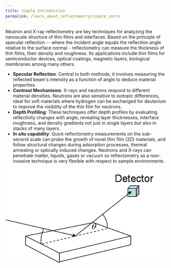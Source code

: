 ```yaml
---
title: Simple Introduction
permalink: /learn_about_reflectometry/simple_intro
---
```


Neutron and X-ray reflectometry are key techniques for analyzing the nanoscale structure of thin films and interfaces. Based on the principle of specular reflection -- where the incident angle equals the reflection angle relative to the surface normal - reflectometry can measure the thickness of thin films, their density and roughness. Its applications include thin films for semiconductor devices, optical coatings, magnetic layers, biological membranes among many others.

- **Specular Reflection**: Central to both methods, it involves measuring the reflected beam's intensity as a function of angle to deduce material properties.
- **Contrast Mechanisms**: X-rays and neutrons respond to different material densities. Neutrons are also sensitive to isotopic differences, ideal for soft materials where hydrogen can be exchanged for deuterium to improve the visibility of the thin film for neutrons. 
- **Depth Profiling**: These techniques offer depth profiles by evaluating reflectivity changes with angle, revealing layer thicknesses, interface roughness, and density gradients not just in single layers but also in stacks of many layers.
- **<i>In situ</i> capability**:  Quick reflectometry measurements on the sub-second scale can probe the growth of novel thin film (2D) materials, and follow structural changes during adsorption processes, thermal annealing or optically induced changes. Neutrons and X-rays can penetrate matter, liquids, gases or vacuum so reflectometry as a non-invasive technique is very flexible with respect to sample environments.



<center>
<img src="/assets/simple.png" alt="A simple diagram of a reflectometry step up">
</center>
